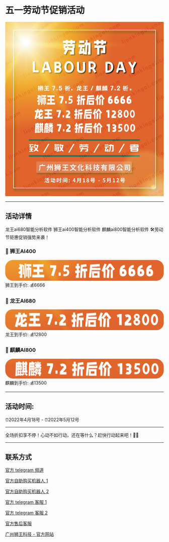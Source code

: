 # 五一劳动节促销活动

![龙王ai680智能分析软件 狮王ai400智能分析软件 麒麟ai800智能分析软件，2022年51劳动节钜惠促销强势来袭！](https://raw.githubusercontent.com/lionkingwin/51-promotion/main/202251promotion.jpg)

***

## 活动详情

龙王ai680智能分析软件 狮王ai400智能分析软件 麒麟ai800智能分析软件 🛠劳动节钜惠促销强势来袭！
### 🦁 狮王AI400
![狮王AI400](https://raw.githubusercontent.com/lionkingwin/51-promotion/main/swai400.png)
狮王到手价: 💰6666
### 🐲 龙王AI680
![龙王AI680](https://raw.githubusercontent.com/lionkingwin/51-promotion/main/lwai680.png)
龙王到手价: 💰12800
### 🦄 麒麟AI800
![麒麟AI800](https://raw.githubusercontent.com/lionkingwin/51-promotion/main/qlai800.png)
麒麟到手价: 💰13500

***

## 活动时间: 
⏰2022年4月18号 - ⏰2022年5月12号

***

全场折扣享不停！心动不如行动，还在等什么？赶快行动起来吧！🥳🥳

***

## 联系方式

[官方 telegram 频道](https://t.me/LionkingAI)

[官方自助购买机器人 1](https://t.me/Baccarataibot)

[官方自助购买机器人 2](https://t.me/LongWangAiBot)

[官方 telegram 客服 1](https://t.me/longwangai65)

[官方 telegram 客服 2](https://t.me/longwangai68)

[官方售后客服](https://t.me/LwswAfterSale)

[广州狮王科技 - 官方网站](https://www.lionkingai.com)
